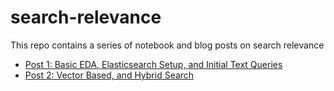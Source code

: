 # search-relevance

This repo contains a series of notebook and blog posts on search relevance

- [Post 1: Basic EDA, Elasticsearch Setup, and Initial Text Queries](blog-posts/post1.md)
- [Post 2: Vector Based, and Hybrid Search](blog-posts/post2.md)
